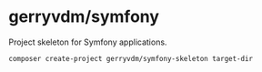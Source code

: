 gerryvdm/symfony
================

Project skeleton for Symfony applications.

    composer create-project gerryvdm/symfony-skeleton target-dir
